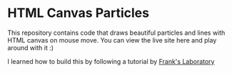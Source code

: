﻿# HTML Canvas Particles
 
 This repository contains code that draws beautiful particles and lines with HTML canvas on mouse move.
 You can view the live site here and play around with it :)

I learned how to build this by following a tutorial by [Frank's Laboratory](https://www.youtube.com/watch?v=Yvz_axxWG4Y)
